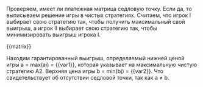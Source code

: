 Проверяем, имеет ли платежная матрица седловую точку. Если да, то выписываем решение игры в чистых стратегиях.
Считаем, что игрок I выбирает свою стратегию так, чтобы получить максимальный свой выигрыш, а игрок II выбирает свою стратегию так, чтобы минимизировать выигрыш игрока I.

{{matrix}}


Находим гарантированный выигрыш, определяемый нижней ценой игры a = max(ai) = {{var1}}, которая указывает на максимальную чистую стратегию A2.
Верхняя цена игры b = min(bj) = {{var2}}.
Что свидетельствует об отсутствии седловой точки, так как a ≠ b.